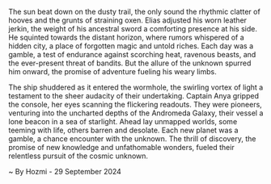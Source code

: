 
The sun beat down on the dusty trail, the only sound the rhythmic clatter of hooves and the grunts of straining oxen. Elias adjusted his worn leather jerkin, the weight of his ancestral sword a comforting presence at his side.  He squinted towards the distant horizon, where rumors whispered of a hidden city, a place of forgotten magic and untold riches.  Each day was a gamble, a test of endurance against scorching heat, ravenous beasts, and the ever-present threat of bandits.  But the allure of the unknown spurred him onward, the promise of adventure fueling his weary limbs.

The ship shuddered as it entered the wormhole, the swirling vortex of light a testament to the sheer audacity of their undertaking. Captain Anya gripped the console, her eyes scanning the flickering readouts.  They were pioneers, venturing into the uncharted depths of the Andromeda Galaxy, their vessel a lone beacon in a sea of starlight.  Ahead lay unmapped worlds, some teeming with life, others barren and desolate. Each new planet was a gamble, a chance encounter with the unknown. The thrill of discovery, the promise of new knowledge and unfathomable wonders,  fueled their relentless pursuit of the cosmic unknown. 

~ By Hozmi - 29 September 2024
